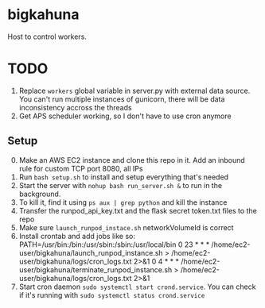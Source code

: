 # bigkahuna
Host to control workers.

# TODO
1. Replace `workers` global variable in server.py with external data source. You can't run multiple instances of gunicorn, there will be data inconsistency accross the threads
2. Get APS scheduler working, so I don't have to use cron anymore

## Setup
0. Make an AWS EC2 instance and clone this repo in it. Add an inbound rule for custom TCP port 8080, all IPs
1. Run `bash setup.sh` to install and setup everything that's needed
2. Start the server with `nohup bash run_server.sh &` to run in the background.
3. To kill it, find it using `ps aux | grep python` and kill the instance
4. Transfer the runpod_api_key.txt and the flask secret token.txt files to the repo
5. Make sure `launch_runpod_instace.sh` networkVolumeId is correct
6. Install crontab and add jobs like so:
PATH=/usr/bin:/bin:/usr/sbin:/sbin:/usr/local/bin
0 23 * * * /home/ec2-user/bigkahuna/launch_runpod_instance.sh > /home/ec2-user/bigkahuna/logs/cron_logs.txt 2>&1
0 4 * * * /home/ec2-user/bigkahuna/terminate_runpod_instance.sh > /home/ec2-user/bigkahuna/logs/cron_logs.txt 2>&1
7. Start cron daemon `sudo systemctl start crond.service`. You can check if it's running with `sudo systemctl status crond.service`
